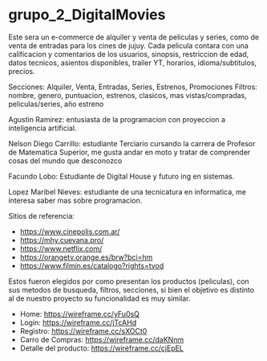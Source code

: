 # grupo_2_DigitalMovies

Este sera un e-commerce de alquiler y venta de peliculas y series, como de venta de entradas para los cines de jujuy. Cada pelicula contara con una calificacion y comentarios de los usuarios, sinopsis, restriccion de edad, datos tecnicos, asientos disponibles, trailer YT, horarios, idioma/subtitulos, precios.

Secciones: Alquiler, Venta, Entradas, Series, Estrenos, Promociones
Filtros: nombre, genero, puntuacion, estrenos, clasicos, mas vistas/compradas, peliculas/series, año estreno

Agustin Ramirez: entusiasta de la programacion con proyeccion a inteligencia artificial.

Nelson Diego Carrillo: estudiante Terciario cursando la carrera de Profesor de Matematica Superior, me gusta andar en moto y tratar de comprender cosas del mundo que desconozco

Facundo Lobo: Estudiante de Digital House y futuro ing en sistemas.

Lopez Maribel Nieves: estudiante de una tecnicatura en informatica, me interesa saber mas sobre programacion.

Sitios de referencia:
* https://www.cinepolis.com.ar/
* https://mhy.cuevana.pro/
* https://www.netflix.com/
* https://orangetv.orange.es/brw?bci=hm
* https://www.filmin.es/catalogo?rights=tvod

Estos fueron elegidos por como presentan los productos (peliculas), con sus metodos de busqueda, filtros, secciones, si bien el objetivo es distinto al de nuestro proyecto su funcionalidad es muy similar.

* Home: https://wireframe.cc/yFu0sQ
* Login: https://wireframe.cc/jTcAHd
* Registro: https://wireframe.cc/sXOCt0
* Carro de Compras: https://wireframe.cc/daKNnm
* Detalle del producto: https://wireframe.cc/cjEpEL
